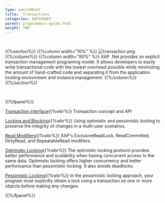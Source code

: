 ```yaml
---
type: post100net
title:  Transactions
categories: XAP100NET
parent: programmers-guide.html
weight: 700
---
```



<br>

{{%section%}}
{{%column width="10%" %}}
![transaction.png](/attachment_files/subject/transaction.png)
{{%/column%}}
{{%column width="90%" %}}
XAP .Net provides an explicit transaction management programing model. It allows developers to easily write transactional code with the lowest overhead possible while minimizing the amount of hand-crafted code and separating it from the application hosting environment and instance management.
{{%/column%}}
{{%/section%}}

<br>

{{%fpanel%}}

[Transaction interface](./transaction-management.html){{%wbr%}}
Transaction concept and API

[Locking and Blocking](./transaction-locking-and-blocking.html){{%wbr%}}
Using optimistic and pessimistic locking to preserve the integrity of changes in a multi-user scenarios.

[Read Modifiers](./transaction-read-modifiers.html){{%wbr%}}
XAP's ExclusiveReadLock, ReadCommitted, DirtyRead, and RepeatableRead modifiers.

[Optimistic Locking](./transaction-optimistic-locking.html){{%wbr%}}
The optimistic locking protocol provides better performance and scalability when having concurrent access to the same data. Optimistic locking offers higher concurrency and better performance than pessimistic locking. It also avoids deadlocks.

[Pessimistic Locking](./transaction-pessimistic-locking.html){{%wbr%}}
In the pessimistic locking approach, your program must explicitly obtain a lock using a transaction on one or more objects before making any changes.

{{%/fpanel%}}
